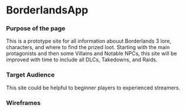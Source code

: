 # BorderlandsApp

### Purpose of the page

This is a prototype site for all information abouut Borderlands 3 lore, characters, and where to find the prized loot.
Starting with the main protagonists and then some Villains and Notable NPCs, this site will be improved with time to include all DLCs, Takedowns, and Raids.

### Target Audience

This site could be helpful to beginner players to experienced streamers. 

### Wireframes


### 
